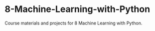 # 8-Machine-Learning-with-Python

Course materials and projects for 8 Machine Learning with Python.
